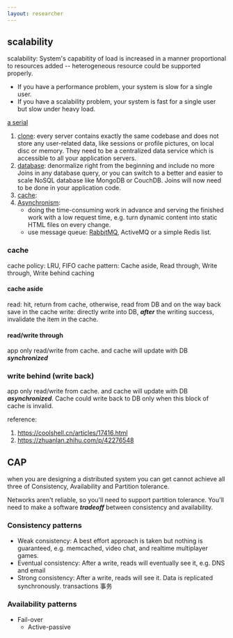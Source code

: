 ```yaml
---
layout: researcher
---
```


## scalability

scalability: System's capabitity of load is increased in a manner proportional to resources added -- heterogeneous resource could be supported properly.
* If you have a performance problem, your system is slow for a single user.
* If you have a scalability problem, your system is fast for a single user but slow under heavy load.

[a serial](https://www.lecloud.net/tagged/scalability/chrono)
1. [clone](https://www.lecloud.net/post/7295452622/scalability-for-dummies-part-1-clones): every server contains exactly the same codebase and does not store any user-related data, like sessions or profile pictures, on local disc or memory. They need to be a centralized data service which is accessible to all your application servers.
1. [database](https://www.lecloud.net/post/7994751381/scalability-for-dummies-part-2-database):  denormalize right from the beginning and include no more Joins in any database query, or you can switch to a better and easier to scale NoSQL database like MongoDB or CouchDB. Joins will now need to be done in your application code.
1. [cache](https://www.lecloud.net/post/9246290032/scalability-for-dummies-part-3-cache):
1. [Asynchronism](https://www.lecloud.net/post/9699762917/scalability-for-dummies-part-4-asynchronism):
    * doing the time-consuming work in advance and serving the finished work with a low request time, e.g. turn dynamic content into static HTML files on every change.
    * use message queue: [RabbitMQ](https://www.rabbitmq.com/getstarted.html),  ActiveMQ or a simple Redis list.

### cache
cache policy: LRU, FIFO
cache pattern:  Cache aside, Read through, Write through, Write behind caching

#### cache aside
read: hit, return from cache, otherwise, read from DB and on the way back save in the cache
write: directly write into DB, ***after*** the writing success, invalidate the item in the cache.

#### read/write through
app only read/write from cache. and cache will update with DB ***synchronized***

### write behind (write back)
app only read/write from cache. and cache will update with DB ***asynchronized***. Cache could write back to DB only when this block of cache is invalid.

reference:
1. https://coolshell.cn/articles/17416.html
2. https://zhuanlan.zhihu.com/p/42276548


## CAP
when you are designing a distributed system you can get cannot achieve all three of Consistency, Availability and Partition tolerance.

Networks aren't reliable, so you'll need to support partition tolerance. You'll need to make a software ***tradeoff*** between consistency and availability.


### Consistency patterns
* Weak consistency: A best effort approach is taken but nothing is guaranteed, e.g. memcached, video chat, and realtime multiplayer games.
* Eventual consistency: After a write, reads will eventually see it, e.g.  DNS and email
* Strong consistency: After a write, reads will see it. Data is replicated synchronously. transactions 事务


### Availability patterns
* Fail-over
    - Active-passive
